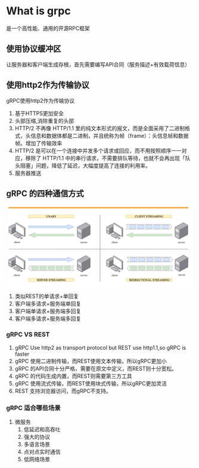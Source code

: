 # What is grpc

是一个高性能、通用的开源RPC框架

## 使用协议缓冲区

让服务器和客户端生成存根，首先需要编写API合同（服务描述+有效载荷信息）

## 使用http2作为传输协议

gRPC使用http2作为传输协议

1. 基于HTTPS更加安全
2. 头部压缩,消除重复的头部
3. HTTP/2 不再像 HTTP/1.1 ⾥的纯⽂本形式的报⽂，⽽是全⾯采⽤了⼆进制格式，头信息和数据体都是⼆进制，并且统称为帧（frame）：头信息帧和数据帧。增加了传输效率
4. HTTP/2 是可以在⼀个连接中并发多个请求或回应，⽽不⽤按照顺序⼀⼀对应，移除了 HTTP/1.1 中的串⾏请求，不需要排队等待，也就不会再出现「队头阻塞」问题，降低了延迟，⼤幅度提⾼了连接的利⽤率。
5. 服务器推送

## gRPC 的四种通信方式

![img.png](img.png)

1. 类似REST的单请求+单回复
2. 客户端多请求+服务端单回复
3. 客户端单请求+服务端多回复
4. 客户端多请求+服务端多回复

### gRPC VS REST

1. gRPC Use http2 as transport protocol but REST use http1.1,so gRPC is faster
2. gRPC 使用二进制传输，而REST使用文本传输，所以gRPC更加小
3. gRPC 的API合同十分严格，需要在原文中定义，而REST则十分宽松。
4. gRPC 的代码生成内置，而REST则需要第三方工具
5. gRPC 使用流式传输，而REST使用块式传输，所以gRPC更加灵活
6. REST 支持浏览器访问，而gRPC不支持。

### gRPC 适合哪些场景
1. 微服务
   1. 低延迟和高吞吐
   2. 强大的协议
   3. 多语言场景
   4. 点对点实时通信
   5. 低网络场景

